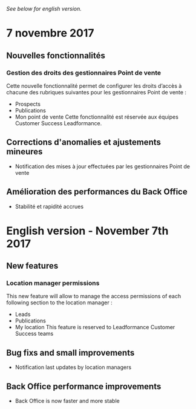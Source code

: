 *See below for english version.*

# 7 novembre 2017 
## Nouvelles fonctionnalités

### Gestion des droits des gestionnaires Point de vente
Cette nouvelle fonctionnalité permet de configurer les droits d’accès à chacune des rubriques suivantes pour les gestionnaires Point de vente :
* Prospects
* Publications
* Mon point de vente
Cette fonctionnalité est réservée aux équipes Customer Success Leadformance.

## Corrections d'anomalies et ajustements mineures
* Notification des mises à jour effectuées par les gestionnaires Point de vente

## Amélioration des performances du Back Office
* Stabilité et rapidité accrues 
# English version - November 7th 2017 
## New features

###  Location manager permissions
This new feature will allow to manage the access permissions of each following section to the location manager :
* Leads
* Publications
* My location
This feature is reserved to Leadformance Customer Success teams

## Bug fixs and small improvements
* Notification last updates by location managers

## Back Office performance improvements
* Back Office is now faster and more stable
